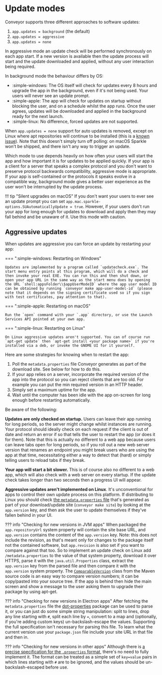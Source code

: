 # Update modes

Conveyor supports three different approaches to software updates:

1. `app.updates = background` (the default)
2. `app.updates = aggressive`
3. `app.updates = none`

In aggressive mode an update check will be performed synchronously on each app start. If a new version is available then the update process will start and the update downloaded and applied, without any user interaction being required.

In background mode the behaviour differs by OS:

* :simple-windows: The OS itself will check for updates every 8 hours and upgrade the app in the background, even if it's not being used. Your users will never see an update prompt.
* :simple-apple: The app will check for updates on startup without blocking the user, and on a schedule whilst the app runs. Once the user agrees, updates will be downloaded and applied in the background ready for the next launch.
* :simple-linux: No difference, forced updates are not supported.

When `app.updates = none` support for auto updates is removed, except on Linux where apt repositories will continue to be installed (this is a [known issue](../known-issues.md)). Note that this doesn't simply turn off polling: on macOS Sparkle won't be shipped, and there isn't any way to trigger an update.

Which mode to use depends heavily on how often your users will start the app and how important it is for updates to be applied quickly. If your app is a client for a server that speaks a complex protocol and you don't want to preserve protocol backwards compatibility, aggressive mode is appropriate. If your app is self-contained or the protocols it speaks evolve in a compatible way, background mode gives a better user experience as the user won't be interrupted by the update process.

!!! tip "Silent upgrades on macOS"
    If you don't want your users to ever see an update prompt you can set `app.mac.sparkle-options.SUAutomaticallyUpdate = true`. However, if your users don't run your app for long enough for updates to download and apply then they may fall behind and be unaware of it. Use this mode with caution.

## Aggressive updates

When updates are aggressive you can force an update by restarting your app:

=== ":simple-windows: Restarting on Windows"

    Updates are implemented by a program called `updatecheck.exe`. The start menu entry points at this program, which will do a check and then invoke your real EXE. You can run this and then shut down, or open your app URL in the same way as the start menu does by opening the URL `shell:appsFolder\\$appUserModeID` where the app user model ID can be obtained by running `conveyor make app-user-model-id` (please note that it depends on the signing certificate used so if you sign with test certificates, pay attention to that).

=== ":simple-apple: Restarting on macOS"

    Run the `open` command with your `.app` directory, or use the Launch Services API pointed at your own app.

=== ":simple-linux: Restarting on Linux"

    On Linux aggressive updates aren't supported. You can of course run `apt-get update` then `apt-get install <your package name>` if you're installed via a deb, or invoke the GNOME UI for it yourself.

Here are some strategies for knowing when to restart the app:

1. Poll the `metadata.properties` file Conveyor generates as part of the download site. See below for how to do this.
2. If your app relies on a server, incorporate the required version of the app into the protocol so you can reject clients that are too old. For example you can put the min required version in an HTTP header.
3. Simply set a maximum uptime for the app.
4. Wait until the computer has been idle with the app on-screen for long enough before restarting automatically.

Be aware of the following:

**Updates are only checked on startup.** Users can leave their app running for long periods, so the server might change whilst instances are running. Your protocol should ideally check on each request if the client is out of date and return an error if so that tells the user to restart the app (or does it for them). Note that this is actually no different to a web app because users can leave tabs open for long periods, so if you roll out a new web server version that renames an endpoint you might break users who are using the app at that time, necessitating either a way to detect that (hard) or simply telling users to reload tabs if they break.

**Your app will start a bit slower.** This is of course also no different to a web app, which will also check with a web server on every startup. If the update check takes longer than two seconds then a progress UI will appear.

**Aggressive updates aren't implemented on Linux**. It's unconventional for apps to control their own update process on this platform.  If distributing to Linux you should check [the `metadata.properties` file](download-pages.md#exporting-to-metadataproperties) that's  generated as part of your download/update site (`conveyor make site`) by looking at the `app.version` key, and then ask the user to update themselves if they've fallen behind in your UI.

??? info "Checking for new versions in JVM apps"
    When packaged the `app.repositoryUrl` system property will contain the site base URL, and `app.version` contains the content of the
    `app.version` key. Note: this does not include the revision, as that's meant only for changes to the package itself not the contained
    software, but `app.revision` is also set if you want to compare against that too. So to implement an update check on Linux add
    `/metadata.properties` to the value of that system property, download it over HTTPS, parse it with the `java.util.Properties` class,
    extract the `app.version` key from the parsed file and then compare it with the `app.version` system property. The
    [`ComparableVersion`](https://github.com/apache/maven/blob/master/maven-artifact/src/main/java/org/apache/maven/artifact/versioning/ComparableVersion.java)
    class from the Maven source code is an easy way to compare version numbers; it can be copy/pasted into your source tree. If the app
    is behind then hide the main screen and show a message to the user asking them to upgrade their package by using apt-get.

??? info "Checking for new versions in Electron apps"
    After fetching the `metadata.properties` file the [dot-properties](https://github.com/eemeli/dot-properties) package can be used to
    parse it, or you can just do some simple string manipulation: split to lines, drop any line starting with `#`, split each
    line by `=`, convert to a map and (optionally, if you're adding custom keys) un-backslash-escape the values. Supporting the full
    specification isn't necessary for parsing this file. To learn what the current version use your `package.json` file
    include your site URL in that file and then in.

??? info "Checking for new versions in other apps"
    Although there is [a precise specification for the `.properties` format](https://docs.oracle.com/en/java/javase/17/docs/api/java.base/java/util/Properties.html#load(java.io.Reader)),
    there's no need to fully implement it. The format can be treated as a simple set of `key=value` pairs in which lines starting with `#`
    are to be ignored, and the values should be un-backslash-escaped before use.
